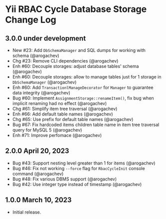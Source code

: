 # Yii RBAC Cycle Database Storage Change Log

## 3.0.0 under development

- New #23: Add `DbSchemaManager` and SQL dumps for working with schema (@arogachev)
- Chg #23: Remove CLI dependencies (@arogachev)
- Enh #60: Decouple storages: adjust database tables' schema (@arogachev)
- Enh #60: Decouple storages: allow to manage tables just for 1 storage in `DbSchemaManager` (@arogachev)
- Enh #60: Add `TransactionlManageDecorator` for `Manager` to guarantee data integrity (@arogachev)
- Bug #60: Implement `AssignmentStorage::renameItem()`, fix bug when implicit renaming had no effect (@arogachev)
- Chg #61: Simplify item tree traversal (@arogachev)
- Enh #66: Add default table names (@arogachev)
- Chg #65: Use prefix for default table names (@arogachev)
- Bug #67: Fix hardcoded items children table name in item tree traversal query for MySQL 5 (@arogachev)
- Enh #71: Improve perfomace (@arogachev)

## 2.0.0 April 20, 2023

- Bug #43: Support nesting level greater than 1 for items (@arogachev)
- Bug #46: Fix not working `--force` flag for `RbacCycleInit` console command (@arogachev)
- Bug #48: Fix various DBMS support (@arogachev)
- Bug #42: Use integer type instead of timestamp (@arogachev)

## 1.0.0 March 10, 2023

- Initial release.

